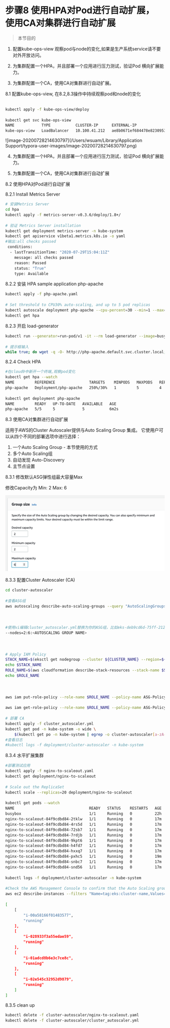 # 步骤8 使用HPA对Pod进行自动扩展， 使用CA对集群进行自动扩展

> 本节目的
1. 配置kube-ops-view 观察pod与node的变化,如果是生产系统service请不要对外开放访问。

2. 为集群配置一个HPA，并且部署一个应用进行压力测试，验证Pod 横向扩展能力。

3. 为集群配置一个CA，使用CA对集群进行自动扩展。

   

8.1 配置kube-ops-view, 在8.2,8.3操作中持续观察pod和node的变化

   ```bash
   
   kubectl apply -f kube-ops-view/deploy
   
   kubectl get svc kube-ops-view 
   NAME            TYPE           CLUSTER-IP      EXTERNAL-IP                                                             PORT(S)        AGE
   kube-ops-view   LoadBalancer   10.100.41.212   ae8b0671ef684478e82309532558792d-75589102.us-east-1.elb.amazonaws.com   80:32354/TCP   13m
   ```

   ![image-20200728214630797](/Users/wsuam/Library/Application Support/typora-user-images/image-20200728214630797.png)

4. 为集群配置一个HPA，并且部署一个应用进行压力测试，验证Pod 横向扩展能力。

5. 为集群配置一个CA，使用CA对集群进行自动扩展

8.2 使用HPA对Pod进行自动扩展

8.2.1 Install Metrics Server

```bash
# 安装Metrics Server
cd hpa
kubectl apply -f metrics-server-v0.3.6/deploy/1.8+/

# 验证 Metrics Server installation
kubectl get deployment metrics-server -n kube-system
kubectl get apiservice v1beta1.metrics.k8s.io -o yaml
#输出:all checks passed
 conditions:
  - lastTransitionTime: "2020-07-29T15:04:11Z"
    message: all checks passed
    reason: Passed
    status: "True"
    type: Available
```

8.2.2 安装 HPA sample application php-apache

```bash
kubectl apply -f php-apache.yaml

# Set threshold to CPU30% auto-scaling, and up to 5 pod replicas
kubectl autoscale deployment php-apache --cpu-percent=30 --min=1 --max=5
kubectl get hpa
```

8.2.3 开启 load-generator

```bash
kubectl run --generator=run-pod/v1 -it --rm load-generator --image=busybox /bin/sh

# 提示框输入
while true; do wget -q -O- http://php-apache.default.svc.cluster.local; done
```

8.2.4 Check HPA

```bash
#在cloud9中新开一个终端,观察pod变化
kubectl get hpa --watch
NAME         REFERENCE               TARGETS    MINPODS   MAXPODS   REPLICAS   AGE
php-apache   Deployment/php-apache   250%/30%   1         5         4          3m22s

kubectl get deployment php-apache
NAME         READY   UP-TO-DATE   AVAILABLE   AGE
php-apache   5/5     5            5           6m2s

```

8.3 使用CA对集群进行自动扩展

适用于AWS的Cluster Autoscaler提供与Auto Scaling Group 集成。 它使用户可以从四个不同的部署选项中进行选择：
1. 一个Auto Scaling Group - 本节使用的方式
2. 多个Auto Scaling组
3. 自动发现 Auto-Discovery
4. 主节点设置

8.3.1 修改默认ASG弹性组最大容量Max

修改Capacity为
Min: 2
Max: 6

![image-20200729231230494](media/image-20200729231230494.png)

8.3.3 配置Cluster Autoscaler (CA)

```bash
cd cluster-autoscaler

#查看ASG组
aws autoscaling describe-auto-scaling-groups --query "AutoScalingGroups[0].AutoScalingGroupName" --output text



#使用vi编辑cluster_autoscaler.yml替换为你的ASG组，比如eks-deb9cd6d-75ff-2124-ff17-b6f3c4b5a4ef
--nodes=2:6:<AUTOSCALING GROUP NAME>



# Apply IAM Policy
STACK_NAME=$(eksctl get nodegroup --cluster ${CLUSTER_NAME} --region=${AWS_REGION} -o json | jq -r '.[].StackName')
echo $STACK_NAME
ROLE_NAME=$(aws cloudformation describe-stack-resources --stack-name $STACK_NAME --region=${AWS_DEFAULT_REGION} | jq -r '.StackResources[] | select(.ResourceType=="AWS::IAM::Role") | .PhysicalResourceId')
echo $ROLE_NAME



aws iam put-role-policy --role-name $ROLE_NAME --policy-name ASG-Policy-For-Worker --policy-document file://./k8s-asg-policy.json --region ${AWS_DEFAULT_REGION}

aws iam get-role-policy --role-name $ROLE_NAME --policy-name ASG-Policy-For-Worker --region ${AWS_DEFAULT_REGION}

# 部署 CA
kubectl apply -f cluster_autoscaler.yml
kubectl get pod -n kube-system -o wide \
    $(kubectl get po -n kube-system | egrep -o cluster-autoscaler[a-zA-Z0-9-]+)
#查看日志
#kubectl logs -f deployment/cluster-autoscaler -n kube-system


```

8.3.4 水平扩展集群

```bash
#部署测试应用
kubectl apply -f nginx-to-scaleout.yaml
kubectl get deployment/nginx-to-scaleout

# Scale out the ReplicaSet
kubectl scale --replicas=20 deployment/nginx-to-scaleout

kubectl get pods --watch
NAME                                 READY   STATUS    RESTARTS   AGE
busybox                              1/1     Running   0          22h
nginx-to-scaleout-84f9cdbd84-2tklw   1/1     Running   0          17m
nginx-to-scaleout-84f9cdbd84-4rs5d   1/1     Running   0          17m
nginx-to-scaleout-84f9cdbd84-72sb7   1/1     Running   0          17m
nginx-to-scaleout-84f9cdbd84-7rdjb   1/1     Running   0          17m
nginx-to-scaleout-84f9cdbd84-9kpt6   1/1     Running   0          17m
nginx-to-scaleout-84f9cdbd84-h4fd7   1/1     Running   0          17m
nginx-to-scaleout-84f9cdbd84-hxxq7   1/1     Running   0          17m
nginx-to-scaleout-84f9cdbd84-pxhc5   1/1     Running   0          19m
nginx-to-scaleout-84f9cdbd84-snbc7   1/1     Running   0          17m
nginx-to-scaleout-84f9cdbd84-snd56   1/1     Running   0          17m

kubectl logs -f deployment/cluster-autoscaler -n kube-system

#Check the AWS Management Console to confirm that the Auto Scaling groups are scaling up to meet demand. 
aws ec2 describe-instances --filters "Name=tag:eks:cluster-name,Values=${CLUSTER_NAME}" --query "Reservations[].Instances[].[InstanceId,State.Name]" --region ${AWS_REGION}

[
    [
        "i-00a58166f01483577",
        "running"
    ],
    [
        "i-028933f3a55edae59",
        "running"
    ],
    [
        "i-01adcd8b6e3c7ce8c",
        "running"
    ],
    [
        "i-02e545c32952d9879",
        "running"
    ]
]

```

8.3.5 clean up

```bash
kubectl delete -f cluster-autoscaler/nginx-to-scaleout.yaml
kubectl delete -f cluster-autoscaler/cluster_autoscaler.yml
```

